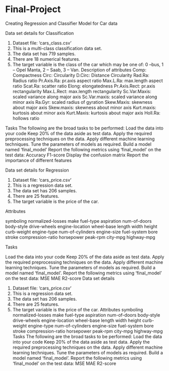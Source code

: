 # Final-Project
Creating Regression and Classifier Model for Car data

Data set details for Classification

1. Dataset file: ‘cars_class.csv’
2. This is a multi-class classification data set.
3. The data set has 719 samples.
4. There are 18 numerical features.
5. The target variable is the class of the car which may be one of: 0 –bus, 1 – Opel Manta, 2 –
Saab, 3 – Van.
Description of attributes
Comp: Compactness
Circ: Circularity
D.Circ: Distance Circularity
Rad.Ra: Radius ratio
Pr.Axis.Ra: pr.axis aspect ratio
Max.L.Ra: max.length aspect ratio
Scat.Ra: scatter ratio
Elong: elongatedness
Pr.Axis.Rect: pr.axis rectangularity
Max.L.Rect: max.length rectangularity
Sc.Var.Maxis: scaled variance along major axis
Sc.Var.maxis: scaled variance along minor axis
Ra.Gyr: scaled radius of gyration
Skew.Maxis: skewness about major axis
Skew.maxis: skewness about minor axis
Kurt.maxis: kurtosis about minor axis
Kurt.Maxis: kurtosis about major axis
Holl.Ra: hollows ratio


Tasks
The following are the broad tasks to be performed:
Load the data into your code
Keep 20% of the data aside as test data.
Apply the required preprocessing techniques on the data.
Apply different machine learning techniques.
Tune the parameters of models as required.
Build a model named ‘final_model’
Report the following metrics using ‘final_model’ on the test data:
Accuracy
F1-score
Display the confusion matrix
Report the importance of different features


Data set details for Regression

1. Dataset file: ‘cars_price.csv’
2. This is a regression data set.
2. The data set has 206 samples.
3. There are 25 features.
4. The target variable is the price of the car.

Attributes

symboling
normalized-losses
make
fuel-type
aspiration
num-of-doors
body-style
drive-wheels
engine-location
wheel-base
length
width
height
curb-weight
engine-type
num-of-cylinders
engine-size
fuel-system
bore
stroke
compression-ratio
horsepower
peak-rpm
city-mpg
highway-mpg


Tasks

Load the data into your code
Keep 20% of the data aside as test data.
Apply the required preprocessing techniques on the data.
Apply different machine learning techniques.
Tune the parameters of models as required.
Build a model named ‘final_model’.
Report the following metrics using ‘final_model’ on the test data:
MSE
MAE
R2-score
Data set details
1. Dataset file: ‘cars_price.csv’
2. This is a regression data set.
2. The data set has 206 samples.
3. There are 25 features.
4. The target variable is the price of the car.
Attributes
symboling
normalized-losses
make
fuel-type
aspiration
num-of-doors
body-style
drive-wheels
engine-location
wheel-base
length
width
height
curb-weight
engine-type
num-of-cylinders
engine-size
fuel-system
bore
stroke
compression-ratio
horsepower
peak-rpm
city-mpg
highway-mpg
Tasks
The following are the broad tasks to be performed:
Load the data into your code
Keep 20% of the data aside as test data.
Apply the required preprocessing techniques on the data.
Apply different machine learning techniques.
Tune the parameters of models as required.
Build a model named ‘final_model’.
Report the following metrics using ‘final_model’ on the test data:
MSE
MAE
R2-score

